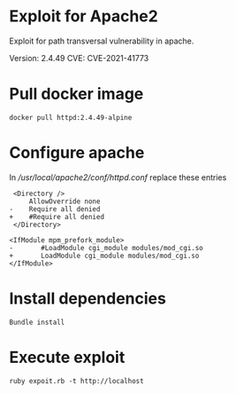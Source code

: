 # Exploit for Apache2

Exploit for path transversal vulnerability in apache.

Version: 2.4.49
CVE: CVE-2021-41773

# Pull docker image
```
docker pull httpd:2.4.49-alpine
```

# Configure apache

In */usr/local/apache2/conf/httpd.conf* replace these entries
```
 <Directory />
     AllowOverride none
-    Require all denied
+    #Require all denied
 </Directory>
```

```
<IfModule mpm_prefork_module>
-       #LoadModule cgi_module modules/mod_cgi.so
+       LoadModule cgi_module modules/mod_cgi.so
</IfModule>
```

# Install dependencies 

```
Bundle install
```

# Execute exploit

```
ruby expoit.rb -t http://localhost 
```